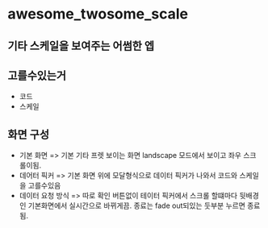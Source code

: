 # awesome_twosome_scale

## 기타 스케일을 보여주는 어썸한 엡

## 고를수있는거
-  코드
-  스케일

## 화면 구성
- 기본 화면 => 기본 기타 프렛 보이는 화면 landscape 모드에서 보이고 좌우
스크롤이됨.
- 데어터 픽커 => 기본 화면 위에 모달형식으로 데이터 픽커가 나와서 코드와
스케일을 고를수있음
- 데이터 요청 방식 => 따로 확인 버튼없이 테이터 픽커에서 스크롤 할떄마다
뒷배경인 기본화면에서 실시간으로 바뀌게끔. 종료는 fade out되있는 둣부분 누르면
종료됨.
